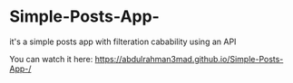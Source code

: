 # Simple-Posts-App-
it's a simple posts app with filteration cabability using an API 

You can watch it here:
https://abdulrahman3mad.github.io/Simple-Posts-App-/
